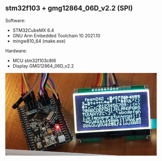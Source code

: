## stm32f103 + gmg12864_06D_v2.2 (SPI)

Software:
- STM32CubeMX 6.4
- GNU Arm Embedded Toolchain 10 2021.10
- mingw810_64 (make.exe)

Hardware:
- MCU stm32f103c8t6
- Display GMG12864_06D_v2.2

![img](img.jpg)
